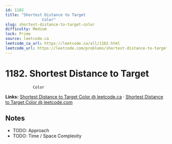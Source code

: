 ```yaml
--- 
id: 1182
title: "Shortest Distance to Target
                Color"
slug: shortest-distance-to-target-color
difficulty: Medium
lock: Prime
source: leetcode.ca
leetcode_ca_url: https://leetcode.ca/all/1182.html
leetcode_url: https://leetcode.com/problems/shortest-distance-to-target-color/
---
```


# 1182. Shortest Distance to Target
                Color

**Links:** [Shortest Distance to Target
                Color @ leetcode.ca](https://leetcode.ca/all/1182.html) · [Shortest Distance to Target
                Color @ leetcode.com](https://leetcode.com/problems/shortest-distance-to-target-color/)

## Notes
- TODO: Approach
- TODO: Time / Space Complexity
